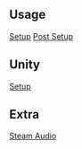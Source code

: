 ## Usage
[Setup](./Usage.Setup.md)
[Post Setup](./Usage.Post-Setup.md)

## Unity
[Setup](./Unity.Setup.md)

## Extra
[Steam Audio](./Extra.Steam-Audio.md)
